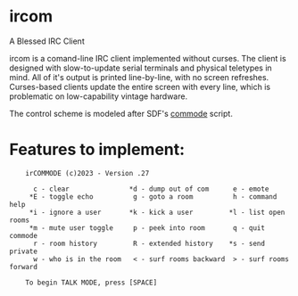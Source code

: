 # ircom

A Blessed IRC Client

ircom is a comand-line IRC client implemented without curses. The client is designed with slow-to-update serial terminals and physical teletypes in mind. All of it's output is printed line-by-line, with no screen refreshes. Curses-based clients update the entire screen with every line, which is problematic on low-capability vintage hardware.

The control scheme is modeled after SDF's [commode](http://jwodder.freeshell.org/sdf/commands.html) script.

# Features to implement:

        irCOMMODE (c)2023 - Version .27
        
          c - clear               *d - dump out of com      e - emote
         *E - toggle echo          g - goto a room          h - command help         
         *i - ignore a user       *k - kick a user         *l - list open rooms
         *m - mute user toggle     p - peek into room       q - quit commode
          r - room history         R - extended history    *s - send private         
          w - who is in the room   < - surf rooms backward  > - surf rooms forward
        
        To begin TALK MODE, press [SPACE]

